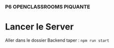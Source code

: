 ### P6 OPENCLASSROOMS PIQUANTE

# Lancer le Server

Aller dans le dossier Backend taper : `npm run start`
